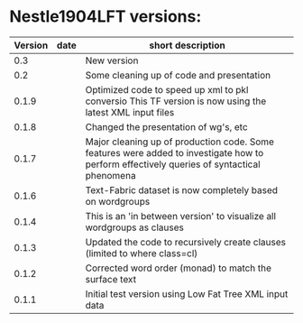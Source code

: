 # Nestle1904LFT versions:

Version | date | short description
--- | --- | ---
0.3  || New version
0.2  || Some cleaning up of code and presentation
0.1.9 || Optimized code to speed up xml to pkl conversio This TF version is now using the latest XML input files
0.1.8 | | Changed the presentation of wg's, etc
0.1.7 | | Major cleaning up of production code. Some features were added to investigate how to perform effectively queries of syntactical phenomena
0.1.6 | | Text-Fabric dataset is now completely based on wordgroups
0.1.4 | | This is an 'in between version' to visualize all wordgroups as clauses
0.1.3 | | Updated the code to recursively create clauses (limited to where class=cl)
0.1.2 | | Corrected word order (monad) to match the surface text
0.1.1 | | Initial test version using Low Fat Tree XML input data


















